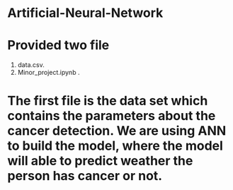 # Artificial-Neural-Network
# Provided two file
1. data.csv.
2. Minor_project.ipynb .
# The first file is the data set which contains the parameters about the cancer detection. We are using ANN to build the model, where the model will able to predict weather the person has cancer or not.
